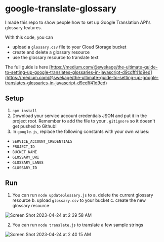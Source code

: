 # google-translate-glossary

I made this repo to show people how to set up Google Translation API's glossary features.

With this code, you can

- upload a `glossary.csv` file to your Cloud Storage bucket
- create and delete a glossary resource
- use the glossary resource to translate text

The full guide is here [https://medium.com/@swekage/the-ultimate-guide-to-setting-up-google-translates-glossaries-in-javascript-d9cdff41d9ed](https://medium.com/@swekage/the-ultimate-guide-to-setting-up-google-translates-glossaries-in-javascript-d9cdff41d9ed)

## Setup

1. `npm install`
2. Download your service account credentials JSON and put it in the project root. Remember to add the file to your `.gitignore` so it doesn't get pushed to Github!
3. In `google.js`, replace the following constants with your own values:

- `SERVICE_ACCOUNT_CREDENTIALS`
- `PROJECT_ID`
- `BUCKET_NAME`
- `GLOSSARY_URI`
- `GLOSSARY_LANGS`
- `GLOSSARY_ID`

## Run

1. You can run `node updateGlossary.js` to
   a. delete the current glossary resource
   b. upload `glossary.csv` to your bucket
   c. create the new glossary resource
   
![Screen Shot 2023-04-24 at 2 39 58 AM](https://user-images.githubusercontent.com/131513108/233918663-03aa37de-ae33-4af5-adc7-e6d9be0e3af3.png)

2. You can run `node translate.js` to translate a few sample strings

![Screen Shot 2023-04-24 at 2 40 15 AM](https://user-images.githubusercontent.com/131513108/233918693-2b651ed6-efec-4f34-b1ad-404259bca683.png)
